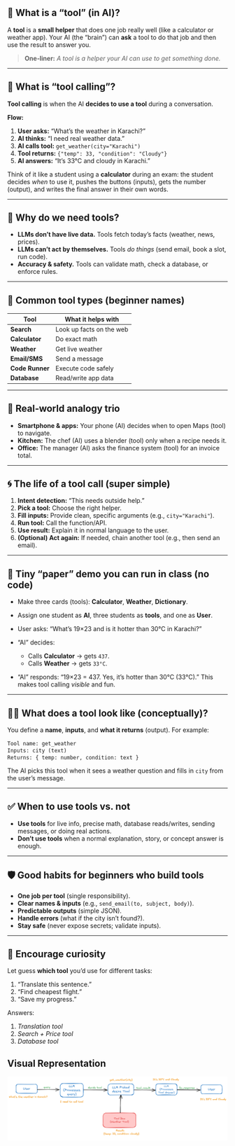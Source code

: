 ## 🔧 What is a “tool” (in AI)?

A **tool** is a **small helper** that does one job really well (like a calculator or weather app).
Your AI (the “brain”) can **ask** a tool to do that job and then use the result to answer you.

> **One‑liner:** *A tool is a helper your AI can use to get something done.*

---

## 🔧 What is “tool calling”?

**Tool calling** is when the AI **decides to use a tool** during a conversation.

**Flow:**

1. **User asks:** “What’s the weather in Karachi?”
2. **AI thinks:** “I need real weather data.”
3. **AI calls tool:** `get_weather(city="Karachi")`
4. **Tool returns:** `{"temp": 33, "condition": "Cloudy"}`
5. **AI answers:** “It’s 33°C and cloudy in Karachi.”

Think of it like a student using a **calculator** during an exam: the student decides *when* to use it, pushes the buttons (inputs), gets the number (output), and writes the final answer in their own words.

---

## 🧭 Why do we need tools?

* **LLMs don’t have live data.** Tools fetch today’s facts (weather, news, prices).
* **LLMs can’t act by themselves.** Tools *do things* (send email, book a slot, run code).
* **Accuracy & safety.** Tools can validate math, check a database, or enforce rules.

---

## 🧰 Common tool types (beginner names)

| Tool            | What it helps with       |
| --------------- | ------------------------ |
| **Search**      | Look up facts on the web |
| **Calculator**  | Do exact math            |
| **Weather**     | Get live weather         |
| **Email/SMS**   | Send a message           |
| **Code Runner** | Execute code safely      |
| **Database**    | Read/write app data      |

---

## 🧩 Real‑world analogy trio

* **Smartphone & apps:** Your phone (AI) decides when to open Maps (tool) to navigate.
* **Kitchen:** The chef (AI) uses a blender (tool) only when a recipe needs it.
* **Office:** The manager (AI) asks the finance system (tool) for an invoice total.

---

## 🌀 The life of a tool call (super simple)

1. **Intent detection:** “This needs outside help.”
2. **Pick a tool:** Choose the right helper.
3. **Fill inputs:** Provide clean, specific arguments (e.g., `city="Karachi"`).
4. **Run tool:** Call the function/API.
5. **Use result:** Explain it in normal language to the user.
6. **(Optional) Act again:** If needed, chain another tool (e.g., then send an email).

---

## 🧪 Tiny “paper” demo you can run in class (no code)

* Make three cards (tools): **Calculator**, **Weather**, **Dictionary**.
* Assign one student as **AI**, three students as **tools**, and one as **User**.
* User asks: “What’s 19×23 and is it hotter than 30°C in Karachi?”
* “AI” decides:

  * Calls **Calculator** → gets `437`.
  * Calls **Weather** → gets `33°C`.
* “AI” responds: “19×23 = 437. Yes, it’s hotter than 30°C (33°C).”
  This makes tool calling *visible* and fun.

---

## 🧑‍💻 What does a tool look like (conceptually)?

You define a **name**, **inputs**, and **what it returns** (output). For example:

```
Tool name: get_weather
Inputs: city (text)
Returns: { temp: number, condition: text }
```

The AI picks this tool when it sees a weather question and fills in `city` from the user’s message.

---

## ✅ When to use tools vs. not

* **Use tools** for live info, precise math, database reads/writes, sending messages, or doing real actions.
* **Don’t use tools** when a normal explanation, story, or concept answer is enough.

---

## 🛡️ Good habits for beginners who build tools

* **One job per tool** (single responsibility).
* **Clear names & inputs** (e.g., `send_email(to, subject, body)`).
* **Predictable outputs** (simple JSON).
* **Handle errors** (what if the city isn’t found?).
* **Stay safe** (never expose secrets; validate inputs).

---

## 🌈 Encourage curiosity

Let guess **which tool** you’d use for different tasks:

1. “Translate this sentence.”
2. “Find cheapest flight.”
3. “Save my progress.”

Answers:

1. *Translation tool*
2. *Search + Price tool*
3. *Database tool*

## Visual Representation

![Tool Calling Example](image.png)